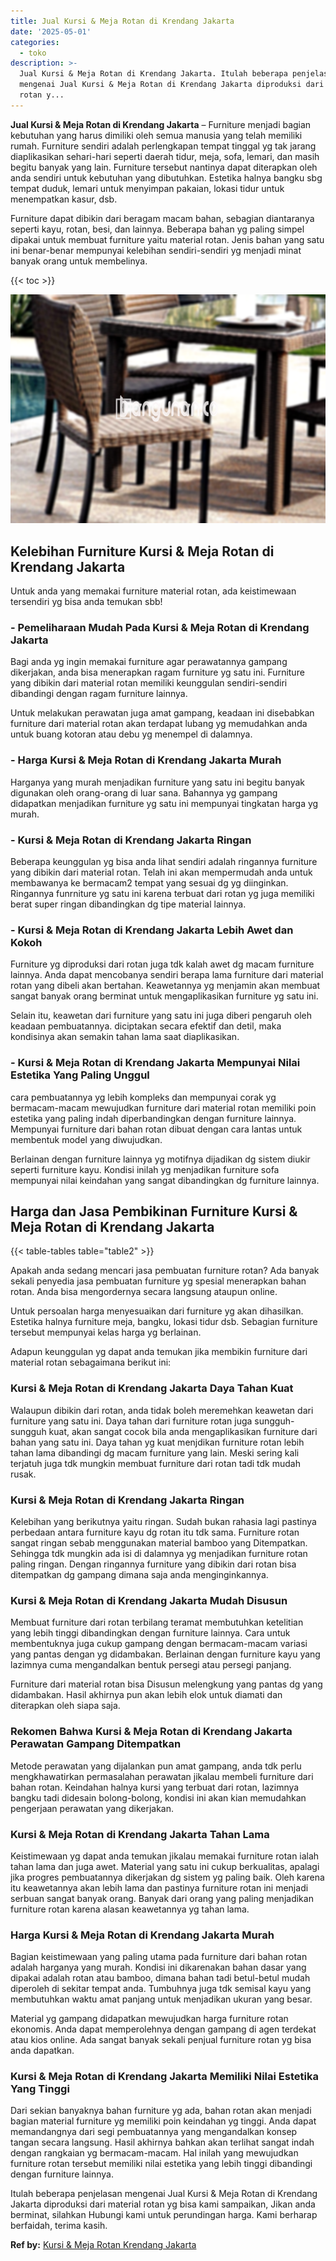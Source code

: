 ```yaml
---
title: Jual Kursi & Meja Rotan di Krendang Jakarta
date: '2025-05-01'
categories:
  - toko
description: >-
  Jual Kursi & Meja Rotan di Krendang Jakarta. Itulah beberapa penjelasan
  mengenai Jual Kursi & Meja Rotan di Krendang Jakarta diproduksi dari material
  rotan y...
---
```


**Jual Kursi & Meja Rotan di Krendang Jakarta** – Furniture menjadi bagian kebutuhan yang harus dimiliki oleh semua manusia yang telah memiliki rumah. Furniture sendiri adalah perlengkapan tempat tinggal yg tak jarang diaplikasikan sehari-hari seperti daerah tidur, meja, sofa, lemari, dan masih begitu banyak yang lain. Furniture tersebut nantinya dapat diterapkan oleh anda sendiri untuk kebutuhan yang dibutuhkan. Estetika halnya bangku sbg tempat duduk, lemari untuk menyimpan pakaian, lokasi tidur untuk menempatkan kasur, dsb.

Furniture dapat dibikin dari beragam macam bahan, sebagian diantaranya seperti kayu, rotan, besi, dan lainnya. Beberapa bahan yg paling simpel dipakai untuk membuat furniture yaitu material rotan. Jenis bahan yang satu ini benar-benar mempunyai kelebihan sendiri-sendiri yg menjadi minat banyak orang untuk membelinya.

{{< toc >}}

![Jual Kursi & Meja Rotan di Krendang Jakarta](/images/kursi-meja-rotan-murah12.png)

## Kelebihan Furniture Kursi & Meja Rotan di Krendang Jakarta

Untuk anda yang memakai furniture material rotan, ada keistimewaan tersendiri yg bisa anda temukan sbb!

### \- Pemeliharaan Mudah Pada Kursi & Meja Rotan di Krendang Jakarta

Bagi anda yg ingin memakai furniture agar perawatannya gampang dikerjakan, anda bisa menerapkan ragam furniture yg satu ini. Furniture yang dibikin dari material rotan memiliki keunggulan sendiri-sendiri dibandingi dengan ragam furniture lainnya.

Untuk melakukan perawatan juga amat gampang, keadaan ini disebabkan furniture dari material rotan akan terdapat lubang yg memudahkan anda untuk buang kotoran atau debu yg menempel di dalamnya.

### \- Harga Kursi & Meja Rotan di Krendang Jakarta Murah

Harganya yang murah menjadikan furniture yang satu ini begitu banyak digunakan oleh orang-orang di luar sana. Bahannya yg gampang didapatkan menjadikan furniture yg satu ini mempunyai tingkatan harga yg murah.

### \- Kursi & Meja Rotan di Krendang Jakarta Ringan

Beberapa keunggulan yg bisa anda lihat sendiri adalah ringannya furniture yang dibikin dari material rotan. Telah ini akan mempermudah anda untuk membawanya ke bermacam2 tempat yang sesuai dg yg diinginkan. Ringannya funrniture yg satu ini karena terbuat dari rotan yg juga memiliki berat super ringan dibandingkan dg tipe material lainnya.

### \- Kursi & Meja Rotan di Krendang Jakarta Lebih Awet dan Kokoh

Furniture yg diproduksi dari rotan juga tdk kalah awet dg macam furniture lainnya. Anda dapat mencobanya sendiri berapa lama furniture dari material rotan yang dibeli akan bertahan. Keawetannya yg menjamin akan membuat sangat banyak orang berminat untuk mengaplikasikan furniture yg satu ini.

Selain itu, keawetan dari furniture yang satu ini juga diberi pengaruh oleh keadaan pembuatannya. diciptakan secara efektif dan detil, maka kondisinya akan semakin tahan lama saat diaplikasikan.

### \- Kursi & Meja Rotan di Krendang Jakarta Mempunyai Nilai Estetika Yang Paling Unggul

cara pembuatannya yg lebih kompleks dan mempunyai corak yg bermacam-macam mewujudkan furniture dari material rotan memiliki poin estetika yang paling indah diperbandingkan dengan furniture lainnya. Mempunyai furniture dari bahan rotan dibuat dengan cara lantas untuk membentuk model yang diwujudkan.

Berlainan dengan furniture lainnya yg motifnya dijadikan dg sistem diukir seperti furniture kayu. Kondisi inilah yg menjadikan furniture sofa mempunyai nilai keindahan yang sangat dibandingkan dg furniture lainnya.

## Harga dan Jasa Pembikinan Furniture Kursi & Meja Rotan di Krendang Jakarta

{{< table-tables table="table2" >}}

Apakah anda sedang mencari jasa pembuatan furniture rotan? Ada banyak sekali penyedia jasa pembuatan furniture yg spesial menerapkan bahan rotan. Anda bisa mengordernya secara langsung ataupun online.

Untuk persoalan harga menyesuaikan dari furniture yg akan dihasilkan. Estetika halnya furniture meja, bangku, lokasi tidur dsb. Sebagian furniture tersebut mempunyai kelas harga yg berlainan.

Adapun keunggulan yg dapat anda temukan jika membikin furniture dari material rotan sebagaimana berikut ini:

### Kursi & Meja Rotan di Krendang Jakarta Daya Tahan Kuat

Walaupun dibikin dari rotan, anda tidak boleh meremehkan keawetan dari furniture yang satu ini. Daya tahan dari furniture rotan juga sungguh-sungguh kuat, akan sangat cocok bila anda mengaplikasikan furniture dari bahan yang satu ini. Daya tahan yg kuat menjdikan furniture rotan lebih tahan lama dibandingi dg macam furniture yang lain. Meski sering kali terjatuh juga tdk mungkin membuat furniture dari rotan tadi tdk mudah rusak.

### Kursi & Meja Rotan di Krendang Jakarta Ringan

Kelebihan yang berikutnya yaitu ringan. Sudah bukan rahasia lagi pastinya perbedaan antara furniture kayu dg rotan itu tdk sama. Furniture rotan sangat ringan sebab menggunakan material bamboo yang Ditempatkan. Sehingga tdk mungkin ada isi di dalamnya yg menjadikan furniture rotan paling ringan. Dengan ringannya furniture yang dibikin dari rotan bisa ditempatkan dg gampang dimana saja anda menginginkannya.

### Kursi & Meja Rotan di Krendang Jakarta Mudah Disusun

Membuat furniture dari rotan terbilang teramat membutuhkan ketelitian yang lebih tinggi dibandingkan dengan furniture lainnya. Cara untuk membentuknya juga cukup gampang dengan bermacam-macam variasi yang pantas dengan yg didambakan. Berlainan dengan furniture kayu yang lazimnya cuma mengandalkan bentuk persegi atau persegi panjang.

Furniture dari material rotan bisa Disusun melengkung yang pantas dg yang didambakan. Hasil akhirnya pun akan lebih elok untuk diamati dan diterapkan oleh siapa saja.

### Rekomen Bahwa Kursi & Meja Rotan di Krendang Jakarta Perawatan Gampang Ditempatkan

Metode perawatan yang dijalankan pun amat gampang, anda tdk perlu mengkhawatirkan permasalahan perawatan jikalau membeli furniture dari bahan rotan. Keindahan halnya kursi yang terbuat dari rotan, lazimnya bangku tadi didesain bolong-bolong, kondisi ini akan kian memudahkan pengerjaan perawatan yang dikerjakan.

### Kursi & Meja Rotan di Krendang Jakarta Tahan Lama

Keistimewaan yg dapat anda temukan jikalau memakai furniture rotan ialah tahan lama dan juga awet. Material yang satu ini cukup berkualitas, apalagi jika progres pembuatannya dikerjakan dg sistem yg paling baik. Oleh karena itu keawetannya akan lebih lama dan pastinya furniture rotan ini menjadi serbuan sangat banyak orang. Banyak dari orang yang paling menjadikan furniture rotan karena alasan keawetannya yg tahan lama.

### Harga Kursi & Meja Rotan di Krendang Jakarta Murah

Bagian keistimewaan yang paling utama pada furniture dari bahan rotan adalah harganya yang murah. Kondisi ini dikarenakan bahan dasar yang dipakai adalah rotan atau bamboo, dimana bahan tadi betul-betul mudah diperoleh di sekitar tempat anda. Tumbuhnya juga tdk semisal kayu yang membutuhkan waktu amat panjang untuk menjadikan ukuran yang besar.

Material yg gampang didapatkan mewujudkan harga furniture rotan ekonomis. Anda dapat memperolehnya dengan gampang di agen terdekat atau kios online. Ada sangat banyak sekali penjual furniture rotan yg bisa anda dapatkan.

### Kursi & Meja Rotan di Krendang Jakarta Memiliki Nilai Estetika Yang Tinggi

Dari sekian banyaknya bahan furniture yg ada, bahan rotan akan menjadi bagian material furniture yg memiliki poin keindahan yg tinggi. Anda dapat memandangnya dari segi pembuatannya yang mengandalkan konsep tangan secara langsung. Hasil akhirnya bahkan akan terlihat sangat indah dengan rangkaian yg bermacam-macam. Hal inilah yang mewujudkan furniture rotan tersebut memiliki nilai estetika yang lebih tinggi dibandingi dengan furniture lainnya.

Itulah beberapa penjelasan mengenai Jual Kursi & Meja Rotan di Krendang Jakarta diproduksi dari material rotan yg bisa kami sampaikan, Jikan anda berminat, silahkan Hubungi kami untuk perundingan harga. Kami berharap berfaidah, terima kasih.

**Ref by:** [Kursi & Meja Rotan Krendang Jakarta](https://id.wikipedia.org/wiki/Kursi)
